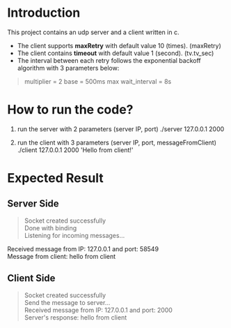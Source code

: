 # Introduction
This project contains an udp server and a client written in c.

* The client supports **maxRetry** with default value 10 (times). (maxRetry)
* The client contains **timeout** with default value 1 (second). (tv.tv_sec)
* The interval between each retry follows the exponential backoff algorithm with 3 parameters below:
>multiplier = 2
>base = 500ms
>max wait_interval = 8s


# How to run the code?
1. run the server with 2 parameters (server IP, port)
./server 127.0.0.1 2000

2. run the client with 3 parameters (server IP, port, messageFromClient)
./client 127.0.0.1 2000 'Hello from client!'

# Expected Result
## Server Side
>Socket created successfully  
Done with binding  
Listening for incoming messages...  
  
Received message from IP: 127.0.0.1 and port: 58549  
Message from client: hello from client

## Client Side
>Socket created successfully  
Send the message to server...  
Received message from IP: 127.0.0.1 and port: 2000  
Server's response: hello from client